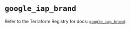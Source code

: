 # `google_iap_brand`

Refer to the Terraform Registry for docs: [`google_iap_brand`](https://registry.terraform.io/providers/hashicorp/google/6.33.0/docs/resources/iap_brand).
